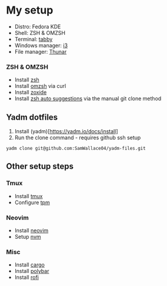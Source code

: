 # My setup

- Distro: Fedora KDE
- Shell: ZSH & OMZSH
- Terminal: [tabby](https://github.com/Eugeny/tabby/tree/master)
- Windows manager: [i3](https://i3wm.org/downloads/)
- File manager: [Thunar](https://wiki.archlinux.org/title/Thunar)

### ZSH & OMZSH

- Install [zsh](https://github.com/ohmyzsh/ohmyzsh/wiki/Installing-ZSH)
- Install [omzsh](https://ohmyz.sh) via curl
- Install [zoxide](https://github.com/ajeetdsouza/zoxide)
- Install [zsh auto suggestions](https://github.com/zsh-users/zsh-autosuggestions/blob/master/INSTALL.md#manual-git-clone) via the manual git clone method

## Yadm dotfiles

1. Install (yadm)[https://yadm.io/docs/install]
2. Run the clone command - requires github ssh setup

```
yadm clone git@github.com:SamWallace04/yadm-files.git
```

## Other setup steps

### Tmux

- Install [tmux](https://github.com/tmux/tmux/wiki/Installing)
- Configure [tpm](https://github.com/tmux-plugins/tpm)

### Neovim

- Install [neovim](https://github.com/neovim/neovim/wiki/Installing-Neovim)
- Setup [nvm](https://github.com/nvm-sh/nvm)

### Misc

- Install [cargo](https://www.rust-lang.org/tools/install)
- Install [polybar](https://github.com/polybar/polybar?tab=readme-ov-file#installation)
- Install [rofi](https://github.com/davatorium/rofi/blob/next/INSTALL.md)
